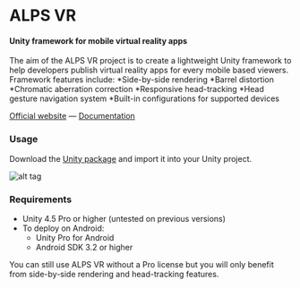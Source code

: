 ALPS VR
========

#### Unity framework for mobile virtual reality apps ####

The aim of the ALPS VR project is to create a lightweight Unity framework to help developers publish virtual reality apps for every mobile based viewers. Framework features include:
*Side-by-side rendering
*Barrel distortion
*Chromatic aberration correction
*Responsive head-tracking
*Head gesture navigation system
*Built-in configurations for supported devices

[Official website](http://alpsvr.com) — [Documentation](http://alpsvr.com/docs/)


### Usage ###

Download the [Unity package](http://alpsvr.com) and import it into your Unity project.

![alt tag](/Screenshots/ALPSVR_Preview.jpeg)

### Requirements ###
* Unity 4.5 Pro or higher (untested on previous versions)
* To deploy on Android:
  * Unity Pro for Android
  * Android SDK 3.2 or higher

You can still use ALPS VR without a Pro license but you will only benefit from side-by-side rendering and head-tracking features.